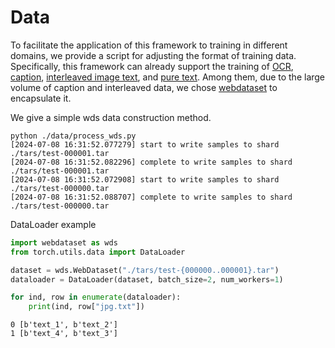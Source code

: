# Data

To facilitate the application of this framework to training in different domains, we provide a script for adjusting the format of training data. 
Specifically, this framework can already support the training of [OCR](https://github.com/TencentARC/mllm-npu/tree/main/data/examples/ocr_example), [caption](https://github.com/TencentARC/mllm-npu/blob/main/data/examples/caption_example.tar), [interleaved image text](https://github.com/TencentARC/mllm-npu/blob/main/data/examples/interleaved_image_text_example.tar), and [pure text](https://github.com/TencentARC/mllm-npu/blob/main/data/examples/pure_text_example.jsonl). Among them, due to the large volume of caption and interleaved data, we chose [webdataset](https://github.com/webdataset/webdataset) to encapsulate it. 

We give a simple wds data construction method.

```shell
python ./data/process_wds.py
[2024-07-08 16:31:52.077279] start to write samples to shard ./tars/test-000001.tar
[2024-07-08 16:31:52.082296] complete to write samples to shard ./tars/test-000001.tar
[2024-07-08 16:31:52.072908] start to write samples to shard ./tars/test-000000.tar
[2024-07-08 16:31:52.088707] complete to write samples to shard ./tars/test-000000.tar
```

DataLoader example

```python
import webdataset as wds
from torch.utils.data import DataLoader

dataset = wds.WebDataset("./tars/test-{000000..000001}.tar")
dataloader = DataLoader(dataset, batch_size=2, num_workers=1)

for ind, row in enumerate(dataloader):
    print(ind, row["jpg.txt"])
```

```shell
0 [b'text_1', b'text_2']
1 [b'text_4', b'text_3']
```